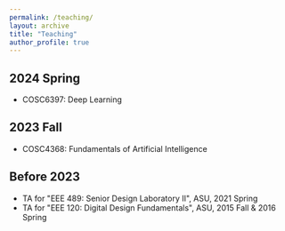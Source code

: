 ```yaml
---
permalink: /teaching/
layout: archive
title: "Teaching"
author_profile: true
---
```


## 2024 Spring

* COSC6397: Deep Learning

## 2023 Fall

* COSC4368: Fundamentals of Artificial Intelligence

## Before 2023

* TA for "EEE 489: Senior Design Laboratory II", ASU, 2021 Spring
* TA for "EEE 120: Digital Design Fundamentals", ASU, 2015 Fall & 2016 Spring

